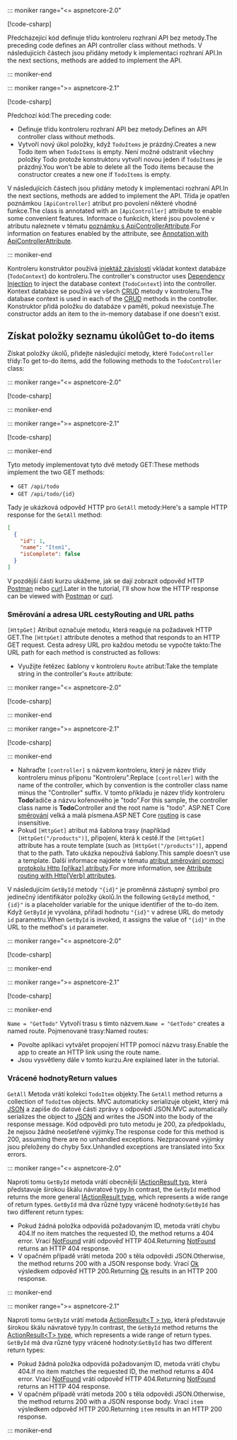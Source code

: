 ::: moniker range="<= aspnetcore-2.0"

[!code-csharp[](../../tutorials/first-web-api/samples/2.0/TodoApi/Controllers/TodoController2.cs?name=snippet_todo1)]

<span data-ttu-id="3056d-101">Předcházející kód definuje třídu kontroleru rozhraní API bez metody.</span><span class="sxs-lookup"><span data-stu-id="3056d-101">The preceding code defines an API controller class without methods.</span></span> <span data-ttu-id="3056d-102">V následujících částech jsou přidány metody k implementaci rozhraní API.</span><span class="sxs-lookup"><span data-stu-id="3056d-102">In the next sections, methods are added to implement the API.</span></span>

::: moniker-end

::: moniker range=">= aspnetcore-2.1"

[!code-csharp[](../../tutorials/first-web-api/samples/2.1/TodoApi/Controllers/TodoController2.cs?name=snippet_todo1)]

<span data-ttu-id="3056d-103">Předchozí kód:</span><span class="sxs-lookup"><span data-stu-id="3056d-103">The preceding code:</span></span>

* <span data-ttu-id="3056d-104">Definuje třídu kontroleru rozhraní API bez metody.</span><span class="sxs-lookup"><span data-stu-id="3056d-104">Defines an API controller class without methods.</span></span>
* <span data-ttu-id="3056d-105">Vytvoří nový úkol položky, když `TodoItems` je prázdný.</span><span class="sxs-lookup"><span data-stu-id="3056d-105">Creates a new Todo item when `TodoItems` is empty.</span></span> <span data-ttu-id="3056d-106">Není možné odstranit všechny položky Todo protože konstruktoru vytvoří novou jeden if `TodoItems` je prázdný.</span><span class="sxs-lookup"><span data-stu-id="3056d-106">You won't be able to delete all the Todo items because the constructor creates a new one if `TodoItems` is empty.</span></span>

<span data-ttu-id="3056d-107">V následujících částech jsou přidány metody k implementaci rozhraní API.</span><span class="sxs-lookup"><span data-stu-id="3056d-107">In the next sections, methods are added to implement the API.</span></span> <span data-ttu-id="3056d-108">Třída je opatřen poznámkou `[ApiController]` atribut pro povolení některé vhodné funkce.</span><span class="sxs-lookup"><span data-stu-id="3056d-108">The class is annotated with an `[ApiController]` attribute to enable some convenient features.</span></span> <span data-ttu-id="3056d-109">Informace o funkcích, které jsou povolené v atributu naleznete v tématu [poznámku s ApiControllerAttribute](xref:web-api/index#annotation-with-apicontrollerattribute).</span><span class="sxs-lookup"><span data-stu-id="3056d-109">For information on features enabled by the attribute, see [Annotation with ApiControllerAttribute](xref:web-api/index#annotation-with-apicontrollerattribute).</span></span>

::: moniker-end

<span data-ttu-id="3056d-110">Kontroleru konstruktor používá [injektáž závislostí](xref:fundamentals/dependency-injection) vkládat kontext databáze (`TodoContext`) do kontroleru.</span><span class="sxs-lookup"><span data-stu-id="3056d-110">The controller's constructor uses [Dependency Injection](xref:fundamentals/dependency-injection) to inject the database context (`TodoContext`) into the controller.</span></span> <span data-ttu-id="3056d-111">Kontext databáze se používá ve všech [CRUD](https://wikipedia.org/wiki/Create,_read,_update_and_delete) metody v kontroleru.</span><span class="sxs-lookup"><span data-stu-id="3056d-111">The database context is used in each of the [CRUD](https://wikipedia.org/wiki/Create,_read,_update_and_delete) methods in the controller.</span></span> <span data-ttu-id="3056d-112">Konstruktor přidá položku do databáze v paměti, pokud neexistuje.</span><span class="sxs-lookup"><span data-stu-id="3056d-112">The constructor adds an item to the in-memory database if one doesn't exist.</span></span>

## <a name="get-to-do-items"></a><span data-ttu-id="3056d-113">Získat položky seznamu úkolů</span><span class="sxs-lookup"><span data-stu-id="3056d-113">Get to-do items</span></span>

<span data-ttu-id="3056d-114">Získat položky úkolů, přidejte následující metody, které `TodoController` třídy:</span><span class="sxs-lookup"><span data-stu-id="3056d-114">To get to-do items, add the following methods to the `TodoController` class:</span></span>

::: moniker range="<= aspnetcore-2.0"

[!code-csharp[](../../tutorials/first-web-api/samples/2.0/TodoApi/Controllers/TodoController.cs?name=snippet_GetAll)]

::: moniker-end

::: moniker range=">= aspnetcore-2.1"

[!code-csharp[](../../tutorials/first-web-api/samples/2.1/TodoApi/Controllers/TodoController.cs?name=snippet_GetAll)]

::: moniker-end

<span data-ttu-id="3056d-115">Tyto metody implementovat tyto dvě metody GET:</span><span class="sxs-lookup"><span data-stu-id="3056d-115">These methods implement the two GET methods:</span></span>

* `GET /api/todo`
* `GET /api/todo/{id}`

<span data-ttu-id="3056d-116">Tady je ukázková odpověď HTTP pro `GetAll` metody:</span><span class="sxs-lookup"><span data-stu-id="3056d-116">Here's a sample HTTP response for the `GetAll` method:</span></span>

```json
[
  {
    "id": 1,
    "name": "Item1",
    "isComplete": false
  }
]
```

<span data-ttu-id="3056d-117">V pozdější části kurzu ukážeme, jak se dají zobrazit odpověď HTTP [Postman](https://www.getpostman.com/) nebo [curl](https://curl.haxx.se/docs/manpage.html).</span><span class="sxs-lookup"><span data-stu-id="3056d-117">Later in the tutorial, I'll show how the HTTP response can be viewed with [Postman](https://www.getpostman.com/) or [curl](https://curl.haxx.se/docs/manpage.html).</span></span>

### <a name="routing-and-url-paths"></a><span data-ttu-id="3056d-118">Směrování a adresa URL cesty</span><span class="sxs-lookup"><span data-stu-id="3056d-118">Routing and URL paths</span></span>

<span data-ttu-id="3056d-119">`[HttpGet]` Atribut označuje metodu, která reaguje na požadavek HTTP GET.</span><span class="sxs-lookup"><span data-stu-id="3056d-119">The `[HttpGet]` attribute denotes a method that responds to an HTTP GET request.</span></span> <span data-ttu-id="3056d-120">Cesta adresy URL pro každou metodu se vypočte takto:</span><span class="sxs-lookup"><span data-stu-id="3056d-120">The URL path for each method is constructed as follows:</span></span>

* <span data-ttu-id="3056d-121">Využijte řetězec šablony v kontroleru `Route` atribut:</span><span class="sxs-lookup"><span data-stu-id="3056d-121">Take the template string in the controller's `Route` attribute:</span></span>

::: moniker range="<= aspnetcore-2.0"

[!code-csharp[](../../tutorials/first-web-api/samples/2.0/TodoApi/Controllers/TodoController.cs?name=TodoController&highlight=3)]

::: moniker-end

::: moniker range=">= aspnetcore-2.1"

[!code-csharp[](../../tutorials/first-web-api/samples/2.1/TodoApi/Controllers/TodoController.cs?name=TodoController&highlight=3)]

::: moniker-end

* <span data-ttu-id="3056d-122">Nahraďte `[controller]` s názvem kontroleru, který je název třídy kontroleru minus příponu "Kontroleru".</span><span class="sxs-lookup"><span data-stu-id="3056d-122">Replace `[controller]` with the name of the controller, which by convention is the controller class name minus the "Controller" suffix.</span></span> <span data-ttu-id="3056d-123">V tomto příkladu je název třídy kontroleru **Todo**řadiče a názvu kořenového je "todo".</span><span class="sxs-lookup"><span data-stu-id="3056d-123">For this sample, the controller class name is **Todo**Controller and the root name is "todo".</span></span> <span data-ttu-id="3056d-124">ASP.NET Core [směrování](xref:mvc/controllers/routing) velká a malá písmena.</span><span class="sxs-lookup"><span data-stu-id="3056d-124">ASP.NET Core [routing](xref:mvc/controllers/routing) is case insensitive.</span></span>
* <span data-ttu-id="3056d-125">Pokud `[HttpGet]` atribut má šablona trasy (například `[HttpGet("/products")]`, připojení, která k cestě.</span><span class="sxs-lookup"><span data-stu-id="3056d-125">If the `[HttpGet]` attribute has a route template (such as `[HttpGet("/products")]`, append that to the path.</span></span> <span data-ttu-id="3056d-126">Tato ukázka nepoužívá šablony.</span><span class="sxs-lookup"><span data-stu-id="3056d-126">This sample doesn't use a template.</span></span> <span data-ttu-id="3056d-127">Další informace najdete v tématu [atribut směrování pomocí protokolu Http [příkaz] atributy](xref:mvc/controllers/routing#attribute-routing-with-httpverb-attributes).</span><span class="sxs-lookup"><span data-stu-id="3056d-127">For more information, see [Attribute routing with Http[Verb] attributes](xref:mvc/controllers/routing#attribute-routing-with-httpverb-attributes).</span></span>

<span data-ttu-id="3056d-128">V následujícím `GetById` metody `"{id}"` je proměnná zástupný symbol pro jedinečný identifikátor položky úkolů.</span><span class="sxs-lookup"><span data-stu-id="3056d-128">In the following `GetById` method, `"{id}"` is a placeholder variable for the unique identifier of the to-do item.</span></span> <span data-ttu-id="3056d-129">Když `GetById` je vyvolána, přiřadí hodnotu `"{id}"` v adrese URL do metody `id` parametru.</span><span class="sxs-lookup"><span data-stu-id="3056d-129">When `GetById` is invoked, it assigns the value of `"{id}"` in the URL to the method's `id` parameter.</span></span>

::: moniker range="<= aspnetcore-2.0"

[!code-csharp[](../../tutorials/first-web-api/samples/2.0/TodoApi/Controllers/TodoController.cs?name=snippet_GetByID&highlight=1-2)]

::: moniker-end

::: moniker range=">= aspnetcore-2.1"

[!code-csharp[](../../tutorials/first-web-api/samples/2.1/TodoApi/Controllers/TodoController.cs?name=snippet_GetByID&highlight=1-2)]

::: moniker-end

<span data-ttu-id="3056d-130">`Name = "GetTodo"` Vytvoří trasu s tímto názvem.</span><span class="sxs-lookup"><span data-stu-id="3056d-130">`Name = "GetTodo"` creates a named route.</span></span> <span data-ttu-id="3056d-131">Pojmenované trasy:</span><span class="sxs-lookup"><span data-stu-id="3056d-131">Named routes:</span></span>

* <span data-ttu-id="3056d-132">Povolte aplikaci vytvářet propojení HTTP pomocí názvu trasy.</span><span class="sxs-lookup"><span data-stu-id="3056d-132">Enable the app to create an HTTP link using the route name.</span></span>
* <span data-ttu-id="3056d-133">Jsou vysvětleny dále v tomto kurzu.</span><span class="sxs-lookup"><span data-stu-id="3056d-133">Are explained later in the tutorial.</span></span>

### <a name="return-values"></a><span data-ttu-id="3056d-134">Vrácené hodnoty</span><span class="sxs-lookup"><span data-stu-id="3056d-134">Return values</span></span>

<span data-ttu-id="3056d-135">`GetAll` Metoda vrátí kolekci `TodoItem` objekty.</span><span class="sxs-lookup"><span data-stu-id="3056d-135">The `GetAll` method returns a collection of `TodoItem` objects.</span></span> <span data-ttu-id="3056d-136">MVC automaticky serializuje objekt, který má [JSON](https://www.json.org/) a zapíše do datové části zprávy s odpovědí JSON.</span><span class="sxs-lookup"><span data-stu-id="3056d-136">MVC automatically serializes the object to [JSON](https://www.json.org/) and writes the JSON into the body of the response message.</span></span> <span data-ttu-id="3056d-137">Kód odpovědi pro tuto metodu je 200, za předpokladu, že nejsou žádné neošetřené výjimky.</span><span class="sxs-lookup"><span data-stu-id="3056d-137">The response code for this method is 200, assuming there are no unhandled exceptions.</span></span> <span data-ttu-id="3056d-138">Nezpracované výjimky jsou přeloženy do chyby 5xx.</span><span class="sxs-lookup"><span data-stu-id="3056d-138">Unhandled exceptions are translated into 5xx errors.</span></span>

::: moniker range="<= aspnetcore-2.0"

<span data-ttu-id="3056d-139">Naproti tomu `GetById` metoda vrátí obecnější [IActionResult typ](xref:web-api/action-return-types#iactionresult-type), která představuje širokou škálu návratové typy.</span><span class="sxs-lookup"><span data-stu-id="3056d-139">In contrast, the `GetById` method returns the more general [IActionResult type](xref:web-api/action-return-types#iactionresult-type), which represents a wide range of return types.</span></span> <span data-ttu-id="3056d-140">`GetById` má dva různé typy vrácené hodnoty:</span><span class="sxs-lookup"><span data-stu-id="3056d-140">`GetById` has two different return types:</span></span>

* <span data-ttu-id="3056d-141">Pokud žádná položka odpovídá požadovaným ID, metoda vrátí chybu 404.</span><span class="sxs-lookup"><span data-stu-id="3056d-141">If no item matches the requested ID, the method returns a 404 error.</span></span> <span data-ttu-id="3056d-142">Vrací [NotFound](/dotnet/api/microsoft.aspnetcore.mvc.controllerbase.notfound) vrátí odpověď HTTP 404.</span><span class="sxs-lookup"><span data-stu-id="3056d-142">Returning [NotFound](/dotnet/api/microsoft.aspnetcore.mvc.controllerbase.notfound) returns an HTTP 404 response.</span></span>
* <span data-ttu-id="3056d-143">V opačném případě vrátí metoda 200 s těla odpovědi JSON.</span><span class="sxs-lookup"><span data-stu-id="3056d-143">Otherwise, the method returns 200 with a JSON response body.</span></span> <span data-ttu-id="3056d-144">Vrací [Ok](/dotnet/api/microsoft.aspnetcore.mvc.controllerbase.ok) výsledkem odpověď HTTP 200.</span><span class="sxs-lookup"><span data-stu-id="3056d-144">Returning [Ok](/dotnet/api/microsoft.aspnetcore.mvc.controllerbase.ok) results in an HTTP 200 response.</span></span>

::: moniker-end

::: moniker range=">= aspnetcore-2.1"

<span data-ttu-id="3056d-145">Naproti tomu `GetById` vrátí metoda [ActionResult\<T > typ](xref:web-api/action-return-types#actionresultt-type), která představuje širokou škálu návratové typy.</span><span class="sxs-lookup"><span data-stu-id="3056d-145">In contrast, the `GetById` method returns the [ActionResult\<T> type](xref:web-api/action-return-types#actionresultt-type), which represents a wide range of return types.</span></span> <span data-ttu-id="3056d-146">`GetById` má dva různé typy vrácené hodnoty:</span><span class="sxs-lookup"><span data-stu-id="3056d-146">`GetById` has two different return types:</span></span>

* <span data-ttu-id="3056d-147">Pokud žádná položka odpovídá požadovaným ID, metoda vrátí chybu 404.</span><span class="sxs-lookup"><span data-stu-id="3056d-147">If no item matches the requested ID, the method returns a 404 error.</span></span> <span data-ttu-id="3056d-148">Vrací [NotFound](/dotnet/api/microsoft.aspnetcore.mvc.controllerbase.notfound) vrátí odpověď HTTP 404.</span><span class="sxs-lookup"><span data-stu-id="3056d-148">Returning [NotFound](/dotnet/api/microsoft.aspnetcore.mvc.controllerbase.notfound) returns an HTTP 404 response.</span></span>
* <span data-ttu-id="3056d-149">V opačném případě vrátí metoda 200 s těla odpovědi JSON.</span><span class="sxs-lookup"><span data-stu-id="3056d-149">Otherwise, the method returns 200 with a JSON response body.</span></span> <span data-ttu-id="3056d-150">Vrací `item` výsledkem odpověď HTTP 200.</span><span class="sxs-lookup"><span data-stu-id="3056d-150">Returning `item` results in an HTTP 200 response.</span></span>

::: moniker-end
